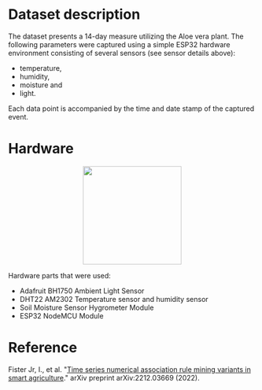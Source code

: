 # Dataset description

The dataset presents a 14-day measure utilizing the Aloe vera plant. The following parameters were captured using a simple ESP32 hardware environment consisting of several sensors (see sensor details above):

- temperature,
- humidity,
- moisture and
- light.

Each data point is accompanied by the time and date stamp of the captured event.

# Hardware

<p align="center">
  <img width="200" src="https://github.com/firefly-cpp/smart-agriculture-datasets/raw/main/.github/images/aloe-vera-esp32-2022.jpg">
</p>

Hardware parts that were used:

- Adafruit BH1750 Ambient Light Sensor
- DHT22 AM2302 Temperature sensor and humidity sensor
- Soil Moisture Sensor Hygrometer Module
- ESP32 NodeMCU Module

# Reference

Fister Jr, I., et al. "[Time series numerical association rule mining variants in smart agriculture](https://arxiv.org/abs/2212.03669)." arXiv preprint arXiv:2212.03669 (2022).

